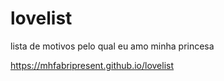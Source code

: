# lovelist
lista de motivos pelo qual eu amo minha princesa

https://mhfabripresent.github.io/lovelist

